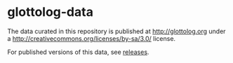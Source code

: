 glottolog-data
==============

The data curated in this repository is published at http://glottolog.org under a 
http://creativecommons.org/licenses/by-sa/3.0/ license.

For published versions of this data, see [releases](https://github.com/clld/glottolog-data/releases).
